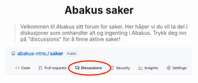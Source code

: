 <p align="center">
  <h1 align="center">Abakus saker</h1>
</p>

> Velkommen til Abakus sitt forum for saker. Her håper vi du vil ta del i diskusjoner som omhandler alt og ingenting i Abakus. Trykk deg inn på "discussions" for å finne aktive saker!

<p align="center">
  <img src="https://github.com/abakus-ntnu/saker/blob/images/discussions.png?raw=true" />
</p>
